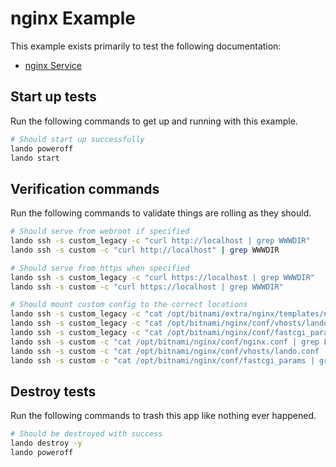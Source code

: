 nginx Example
=============

This example exists primarily to test the following documentation:

* [nginx Service](https://docs.devwithlando.io/tutorials/nginx.html)

Start up tests
--------------

Run the following commands to get up and running with this example.

```bash
# Should start up successfully
lando poweroff
lando start
```

Verification commands
---------------------

Run the following commands to validate things are rolling as they should.

```bash
# Should serve from webroot if specified
lando ssh -s custom_legacy -c "curl http://localhost | grep WWWDIR"
lando ssh -s custom -c "curl http://localhost" | grep WWWDIR

# Should serve from https when specified
lando ssh -s custom_legacy -c "curl https://localhost | grep WWWDIR"
lando ssh -s custom -c "curl https://localhost | grep WWWDIR"

# Should mount custom config to the correct locations
lando ssh -s custom_legacy -c "cat /opt/bitnami/extra/nginx/templates/nginx.conf.tpl | grep LANDOSERVER"
lando ssh -s custom_legacy -c "cat /opt/bitnami/nginx/conf/vhosts/lando.conf | grep LANDOVHOSTS"
lando ssh -s custom_legacy -c "cat /opt/bitnami/nginx/conf/fastcgi_params | grep LANDOPARAMS"
lando ssh -s custom -c "cat /opt/bitnami/nginx/conf/nginx.conf | grep LANDOSERVER"
lando ssh -s custom -c "cat /opt/bitnami/nginx/conf/vhosts/lando.conf | grep LANDOVHOSTS"
lando ssh -s custom -c "cat /opt/bitnami/nginx/conf/fastcgi_params | grep LANDOPARAMS"
```

Destroy tests
-------------

Run the following commands to trash this app like nothing ever happened.

```bash
# Should be destroyed with success
lando destroy -y
lando poweroff
```
